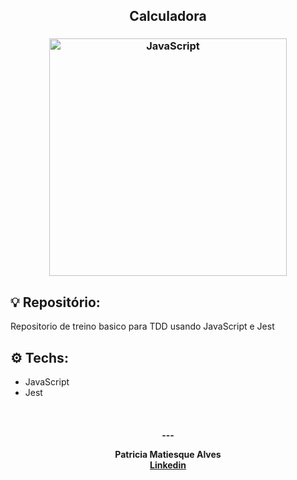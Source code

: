 <h2 align="center">
   Calculadora
</h2>

<h3 align="center">
  <img alt="JavaScript"
    src="https://thesafety.us/images/articles/javascript-logo.png" width="380px"/>
</h3>

## 💡 Repositório:

Repositorio de treino basico para TDD usando JavaScript e Jest

## ⚙️ Techs:
- JavaScript
- Jest


<br/>

<h4 align="center">
  ---

Patricia Matiesque Alves <br/>
[Linkedin](https://www.linkedin.com/in/patricia-matiesque/)
</h4>

<br/>
